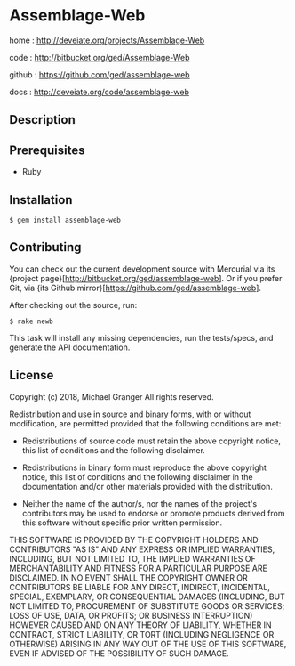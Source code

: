 # Assemblage-Web

home
: http://deveiate.org/projects/Assemblage-Web

code
: http://bitbucket.org/ged/Assemblage-Web

github
: https://github.com/ged/assemblage-web

docs
: http://deveiate.org/code/assemblage-web


## Description




## Prerequisites

* Ruby


## Installation

    $ gem install assemblage-web


## Contributing

You can check out the current development source with Mercurial via its
{project page}[http://bitbucket.org/ged/assemblage-web]. Or if you prefer Git, via 
{its Github mirror}[https://github.com/ged/assemblage-web].

After checking out the source, run:

    $ rake newb

This task will install any missing dependencies, run the tests/specs,
and generate the API documentation.


## License

Copyright (c) 2018, Michael Granger
All rights reserved.

Redistribution and use in source and binary forms, with or without
modification, are permitted provided that the following conditions are met:

* Redistributions of source code must retain the above copyright notice,
  this list of conditions and the following disclaimer.

* Redistributions in binary form must reproduce the above copyright notice,
  this list of conditions and the following disclaimer in the documentation
  and/or other materials provided with the distribution.

* Neither the name of the author/s, nor the names of the project's
  contributors may be used to endorse or promote products derived from this
  software without specific prior written permission.

THIS SOFTWARE IS PROVIDED BY THE COPYRIGHT HOLDERS AND CONTRIBUTORS "AS IS"
AND ANY EXPRESS OR IMPLIED WARRANTIES, INCLUDING, BUT NOT LIMITED TO, THE
IMPLIED WARRANTIES OF MERCHANTABILITY AND FITNESS FOR A PARTICULAR PURPOSE ARE
DISCLAIMED. IN NO EVENT SHALL THE COPYRIGHT OWNER OR CONTRIBUTORS BE LIABLE
FOR ANY DIRECT, INDIRECT, INCIDENTAL, SPECIAL, EXEMPLARY, OR CONSEQUENTIAL
DAMAGES (INCLUDING, BUT NOT LIMITED TO, PROCUREMENT OF SUBSTITUTE GOODS OR
SERVICES; LOSS OF USE, DATA, OR PROFITS; OR BUSINESS INTERRUPTION) HOWEVER
CAUSED AND ON ANY THEORY OF LIABILITY, WHETHER IN CONTRACT, STRICT LIABILITY,
OR TORT (INCLUDING NEGLIGENCE OR OTHERWISE) ARISING IN ANY WAY OUT OF THE USE
OF THIS SOFTWARE, EVEN IF ADVISED OF THE POSSIBILITY OF SUCH DAMAGE.


